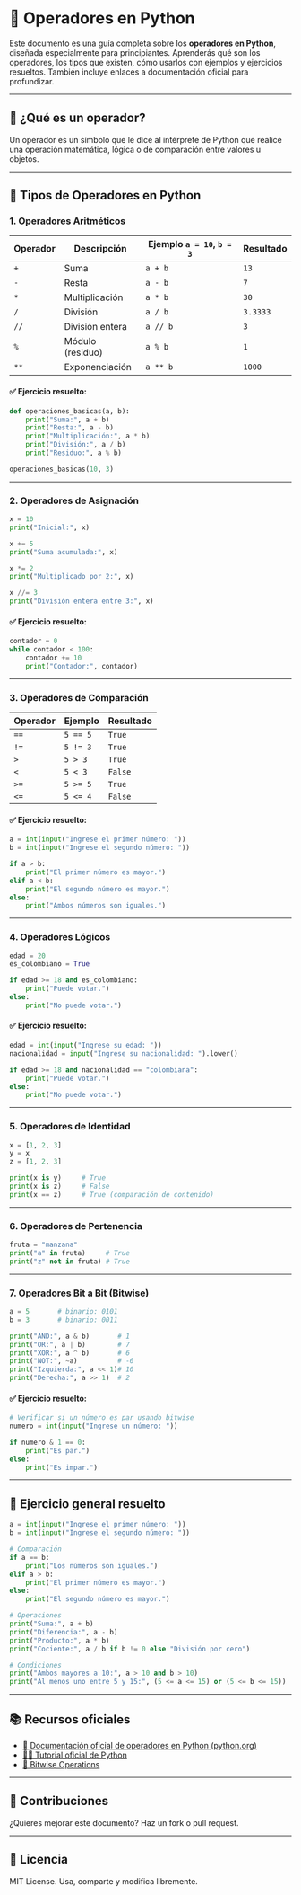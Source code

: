 # 🐍 Operadores en Python

Este documento es una guía completa sobre los **operadores en Python**, diseñada especialmente para principiantes. Aprenderás qué son los operadores, los tipos que existen, cómo usarlos con ejemplos y ejercicios resueltos. También incluye enlaces a documentación oficial para profundizar.

---

## 📘 ¿Qué es un operador?

Un operador es un símbolo que le dice al intérprete de Python que realice una operación matemática, lógica o de comparación entre valores u objetos.

---

## 🔢 Tipos de Operadores en Python

### 1. Operadores Aritméticos

| Operador | Descripción           | Ejemplo `a = 10`, `b = 3` | Resultado |
|----------|------------------------|---------------------------|-----------|
| `+`      | Suma                   | `a + b`                   | `13`      |
| `-`      | Resta                  | `a - b`                   | `7`       |
| `*`      | Multiplicación         | `a * b`                   | `30`      |
| `/`      | División               | `a / b`                   | `3.3333`  |
| `//`     | División entera        | `a // b`                  | `3`       |
| `%`      | Módulo (residuo)       | `a % b`                   | `1`       |
| `**`     | Exponenciación         | `a ** b`                  | `1000`    |

#### ✅ Ejercicio resuelto:
```python
def operaciones_basicas(a, b):
    print("Suma:", a + b)
    print("Resta:", a - b)
    print("Multiplicación:", a * b)
    print("División:", a / b)
    print("Residuo:", a % b)

operaciones_basicas(10, 3)
```

---

### 2. Operadores de Asignación

```python
x = 10
print("Inicial:", x)

x += 5
print("Suma acumulada:", x)

x *= 2
print("Multiplicado por 2:", x)

x //= 3
print("División entera entre 3:", x)
```

#### ✅ Ejercicio resuelto:
```python
contador = 0
while contador < 100:
    contador += 10
    print("Contador:", contador)
```

---

### 3. Operadores de Comparación

| Operador | Ejemplo | Resultado |
|----------|---------|-----------|
| `==`     | `5 == 5`| `True`    |
| `!=`     | `5 != 3`| `True`    |
| `>`      | `5 > 3` | `True`    |
| `<`      | `5 < 3` | `False`   |
| `>=`     | `5 >= 5`| `True`    |
| `<=`     | `5 <= 4`| `False`   |

#### ✅ Ejercicio resuelto:
```python
a = int(input("Ingrese el primer número: "))
b = int(input("Ingrese el segundo número: "))

if a > b:
    print("El primer número es mayor.")
elif a < b:
    print("El segundo número es mayor.")
else:
    print("Ambos números son iguales.")
```

---

### 4. Operadores Lógicos

```python
edad = 20
es_colombiano = True

if edad >= 18 and es_colombiano:
    print("Puede votar.")
else:
    print("No puede votar.")
```

#### ✅ Ejercicio resuelto:
```python
edad = int(input("Ingrese su edad: "))
nacionalidad = input("Ingrese su nacionalidad: ").lower()

if edad >= 18 and nacionalidad == "colombiana":
    print("Puede votar.")
else:
    print("No puede votar.")
```

---

### 5. Operadores de Identidad

```python
x = [1, 2, 3]
y = x
z = [1, 2, 3]

print(x is y)     # True
print(x is z)     # False
print(x == z)     # True (comparación de contenido)
```

---

### 6. Operadores de Pertenencia

```python
fruta = "manzana"
print("a" in fruta)     # True
print("z" not in fruta) # True
```

---

### 7. Operadores Bit a Bit (Bitwise)

```python
a = 5       # binario: 0101
b = 3       # binario: 0011

print("AND:", a & b)       # 1
print("OR:", a | b)        # 7
print("XOR:", a ^ b)       # 6
print("NOT:", ~a)          # -6
print("Izquierda:", a << 1)# 10
print("Derecha:", a >> 1)  # 2
```

#### ✅ Ejercicio resuelto:
```python
# Verificar si un número es par usando bitwise
numero = int(input("Ingrese un número: "))

if numero & 1 == 0:
    print("Es par.")
else:
    print("Es impar.")
```

---

## 🧠 Ejercicio general resuelto

```python
a = int(input("Ingrese el primer número: "))
b = int(input("Ingrese el segundo número: "))

# Comparación
if a == b:
    print("Los números son iguales.")
elif a > b:
    print("El primer número es mayor.")
else:
    print("El segundo número es mayor.")

# Operaciones
print("Suma:", a + b)
print("Diferencia:", a - b)
print("Producto:", a * b)
print("Cociente:", a / b if b != 0 else "División por cero")

# Condiciones
print("Ambos mayores a 10:", a > 10 and b > 10)
print("Al menos uno entre 5 y 15:", (5 <= a <= 15) or (5 <= b <= 15))
```

---

## 📚 Recursos oficiales

- [📖 Documentación oficial de operadores en Python (python.org)](https://docs.python.org/3/reference/expressions.html#operator-summary)
- [👩‍💻 Tutorial oficial de Python](https://docs.python.org/3/tutorial/)
- [🧮 Bitwise Operations](https://docs.python.org/3/library/stdtypes.html#bitwise-operations-on-integer-types)

---

## 🧾 Contribuciones

¿Quieres mejorar este documento? Haz un fork o pull request.

---

## 🔐 Licencia

MIT License. Usa, comparte y modifica libremente.